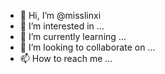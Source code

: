 - 👋 Hi, I’m @misslinxi
- 👀 I’m interested in ...
- 🌱 I’m currently learning ...
- 💞️ I’m looking to collaborate on ...
- 📫 How to reach me ...

<!---
misslinxi/misslinxi is a ✨ special ✨ repository because its `README.md` (this file) appears on your GitHub profile.
You can click the Preview link to take a look at your changes.
--->
